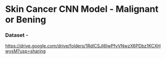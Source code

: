 # Skin Cancer CNN Model - Malignant or Bening

### Dataset - 
https://drive.google.com/drive/folders/1RdlCSJl6IwPfvVNwzX6PDbz1KCXHwysM?usp=sharing
